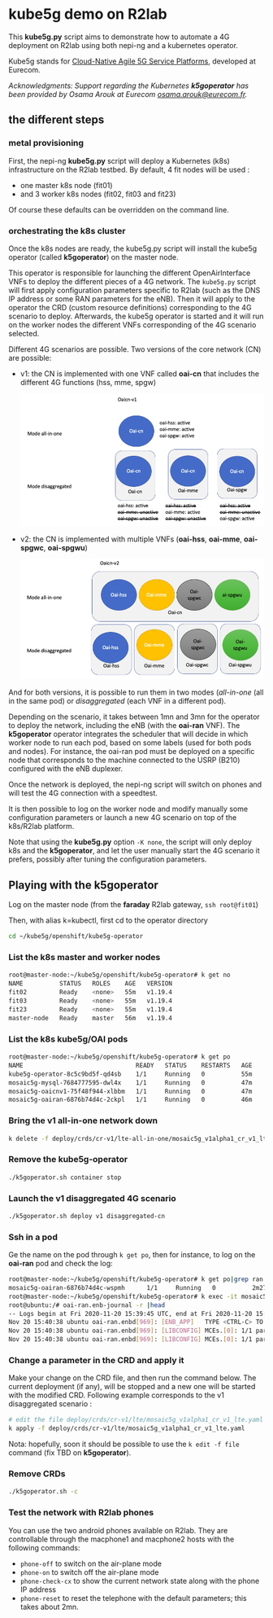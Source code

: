 # kube5g demo on R2lab

This **kube5g.py** script aims to demonstrate how to automate a 4G deployment on R2lab
using both nepi-ng and a kubernetes operator.

Kube5g stands for [Cloud-Native Agile 5G Service Platforms](https://mosaic5g.io/kube5g/),
developed at Eurecom.

_Acknowledgments: Support regarding the Kubernetes **k5goperator** has been provided by
Osama Arouk at Eurecom <osama.arouk@eurecom.fr>._

## the different steps

### metal provisioning

First, the nepi-ng **kube5g.py** script will deploy a Kubernetes (k8s) infrastructure on
the R2lab testbed. By default, 4 fit nodes will be used :

* one master k8s node (fit01)
* and 3 worker k8s nodes (fit02, fit03 and fit23)

Of course these defaults can be overridden on the command line.

### orchestrating the k8s cluster

Once the k8s nodes are ready, the kube5g.py script will install the kube5g operator
(called **k5goperator**) on the master node.

This operator is responsible for launching the different OpenAirInterface VNFs to deploy
the different pieces of a 4G network. The `kube5g.py` script will first apply
configuration parameters specific to R2lab (such as the DNS IP address or some RAN
parameters for the eNB). Then it will apply to the operator the CRD (custom resource
definitions) corresponding to the 4G scenario to deploy. Afterwards, the kube5g operator
is started and it will run on the worker nodes the different VNFs corresponding of the 4G
scenario selected.

Different 4G scenarios are possible. Two versions of the core network (CN) are possible:

* v1: the CN is implemented with one VNF called **oai-cn** that includes the different 4G
  functions (hss, mme, spgw)

  ![core network - v1](./oai-cn-v1.png)

* v2: the CN is implemented with multiple VNFs (**oai-hss**, **oai-mme**, **oai-spgwc**,
  **oai-spgwu**)

  ![core network - v2](./oai-cn-v2.png)

And for both versions, it is possible to run them in two modes (*all-in-one* (all in the
same pod) or *disaggregated* (each VNF in a different pod).

Depending on the scenario, it takes between 1mn and 3mn for the operator to deploy the
network, including the eNB (with the **oai-ran** VNF). The **k5goperator** operator
integrates the scheduler that will decide in which worker node to run each pod, based on
some labels (used for both pods and nodes). For instance, the oai-ran pod must be deployed
on a specific node that corresponds to the machine connected to the USRP (B210) configured
with the eNB duplexer.

Once the network is deployed, the nepi-ng script will switch on phones and will test the
4G connection with a speedtest.

It is then possible to log on the worker node and modify manually some configuration
parameters or launch a new 4G scenario on top of the k8s/R2lab platform.

Note that using the **kube5g.py** option `-K none`, the script will only deploy k8s and
the **k5goperator**, and let the user manually start the 4G scenario it prefers, possibly
after tuning the configuration parameters.

## Playing with the k5goperator

Log on the master node (from the **faraday** R2lab gateway, `ssh root@fit01`)

Then, with alias k=kubectl, first cd to the operator directory

```bash
cd ~/kube5g/openshift/kube5g-operator
```

### List the k8s master and worker nodes

```bash
root@master-node:~/kube5g/openshift/kube5g-operator# k get no
NAME          STATUS   ROLES    AGE   VERSION
fit02         Ready    <none>   55m   v1.19.4
fit03         Ready    <none>   55m   v1.19.4
fit23         Ready    <none>   55m   v1.19.4
master-node   Ready    master   56m   v1.19.4
```

### List the k8s kube5g/OAI pods

```bash
root@master-node:~/kube5g/openshift/kube5g-operator# k get po
NAME                               READY   STATUS    RESTARTS   AGE
kube5g-operator-8c5c9bd5f-qd4sb    1/1     Running   0          55m
mosaic5g-mysql-7684777595-dwl4x    1/1     Running   0          47m
mosaic5g-oaicnv1-75f48f944-xlbbm   1/1     Running   0          47m
mosaic5g-oairan-6876b74d4c-2ckpl   1/1     Running   0          46m
```

### Bring the v1 all-in-one network down

```bash
k delete -f deploy/crds/cr-v1/lte-all-in-one/mosaic5g_v1alpha1_cr_v1_lte_all_in_one.yaml
```

### Remove the kube5g-operator

```bash
./k5goperator.sh container stop
```

### Launch the v1 disaggregated 4G scenario

```bash
./k5goperator.sh deploy v1 disaggregated-cn
```

### Ssh in a pod

Ge the name on the pod through `k get po`, then for instance, to log on the **oai-ran** pod and check the log:

```bash
root@master-node:~/kube5g/openshift/kube5g-operator# k get po|grep ran
mosaic5g-oairan-6876b74d4c-wspmh      1/1     Running   0          2m27s
root@master-node:~/kube5g/openshift/kube5g-operator# k exec -it mosaic5g-oairan-6876b74d4c-wspmh -- bash
root@ubuntu:/# oai-ran.enb-journal -r |head
-- Logs begin at Fri 2020-11-20 15:39:45 UTC, end at Fri 2020-11-20 15:40:48 UTC. --
Nov 20 15:40:38 ubuntu oai-ran.enbd[969]: [ENB_APP]   TYPE <CTRL-C> TO TERMINATE
Nov 20 15:40:38 ubuntu oai-ran.enbd[969]: [LIBCONFIG] MCEs.[0]: 1/1 parameters successfully set, (1 to default value)
Nov 20 15:40:38 ubuntu oai-ran.enbd[969]: [LIBCONFIG] MCEs.[0]: 1/1 parameters successfully set, (1 to default value)****
```

### Change a parameter in the CRD and apply it

Make your change on the CRD file, and then run the command below. The current deployment (if any), will be stopped and a new one will be started with the modified CRD. Following example corresponds to the v1 disaggregated scenario :

```bash
# edit the file deploy/crds/cr-v1/lte/mosaic5g_v1alpha1_cr_v1_lte.yaml
k apply -f deploy/crds/cr-v1/lte/mosaic5g_v1alpha1_cr_v1_lte.yaml
```

Nota: hopefully, soon it should be possible to use the `k edit -f file` command (fix TBD on **k5goperator**).

### Remove CRDs

```bash
./k5goperator.sh -c
```

### Test the network with R2lab phones

You can use the two android phones available on R2lab. They are controllable through the macphone1 and macphone2 hosts with the following commands:

* `phone-off` to switch on the air-plane mode
* `phone-on` to switch off the air-plane mode
* `phone-check-cx` to show the current network state along with the phone IP address
* `phone-reset` to reset the telephone with the default parameters; this takes about 2mn.
